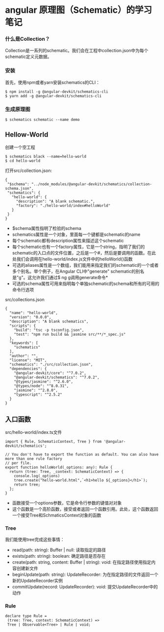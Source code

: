 # angular 原理图（Schematic）的学习笔记

### 什么是Collection？
Collection是一系列的schematic。我们会在工程中collection.json中为每个schematic定义元数据。

### 安装
首先，使用npm或者yarn安装schematics的CLI：

```
$ npm install -g @angular-devkit/schematics-cli
$ yarn add -g @angular-devkit/schematics-cli
```
### 生成原理图
```
$ schematics schematic --name demo
```




## Hellow-World
 创建一个空工程
 
```
$ schematics black --name=hello-world
$ cd hello-world
```
 打开src/collection.json:
 
 ```
 {
  "$schema": "../node_modules/@angular-devkit/schematics/collection-schema.json",
  "schematics": {
    "hello-world": {
      "description": "A blank schematic.",
      "factory": "./hello-world/index#helloWorld"
    }
  }
}
 ```
 
* $schema属性指明了检验的schema
* schematics属性是一个对象，里面每一个键都是schematic的name
* 每个schematic都有description属性来描述这个schematic
* 每个schematic也有一个factory属性，它是一个string，指明了我们的schematic的入口点的文件位置，之后是一个#，然后是要调用的函数。在此处我们会调用在hello-world/index.js文件中的helloWorld()函数
* 可选的aliases属性是一个数组，我们能用来指定我们的schematic的一个或者多个别名。举个例子，在Angular CLI中"generate" schematic的别名是"g"。这允许我们通过$ ng g调用generate命令*
* 可选的schema属性可用来指明每个单独schematic的schema和所有的可用的命令行选项

src/collections.json
```
{
  "name": "hello-world",
  "version": "0.0.0",
  "description": "A blank schematics",
  "scripts": {
    "build": "tsc -p tsconfig.json",
    "test": "npm run build && jasmine src/**/*_spec.js"
  },
  "keywords": [
    "schematics"
  ],
  "author": "",
  "license": "MIT",
  "schematics": "./src/collection.json",
  "dependencies": {
    "@angular-devkit/core": "^7.0.2",
    "@angular-devkit/schematics": "^7.0.2",
    "@types/jasmine": "^2.6.0",
    "@types/node": "^8.0.31",
    "jasmine": "^2.8.0",
    "typescript": "^2.5.2"
  }
}
```

## 入口函数
src/hello-world/index.ts文件
```
import { Rule, SchematicContext, Tree } from '@angular-devkit/schematics';

// You don't have to export the function as default. You can also have more than one rule factory
// per file.
export function helloWorld(_options: any): Rule {
  return (tree: Tree, _context: SchematicContext) => {
    console.log(_options)
    tree.create("hello-world.html",`<h1>hello ${_options}</h1>`);
    return tree;
  };
}
```

* 函数接受一个options参数，它是命令行参数的键值对对象
* 这个函数是一个高阶函数，接受或者返回一个函数引用。此处，这个函数返回一个接受Tree和SchmaticsContext对象的函数

### Tree
我们能使用tree完成这些事情：
* read(path: string): Buffer | null: 读取指定的路径
* exists(path: string): boolean: 确定路径是否存在
* create(path: string, content: Buffer | string): void: 在指定路径使用指定内容创建新文件
* beginUpdate(path: string): UpdateRecorder: 为在指定路径的文件返回一个新的UpdateRecorder实例
* commitUpdate(record: UpdateRecorder): void: 提交UpdateRecorder中的动作

### Rule
```
declare type Rule = 
 (tree: Tree, context: SchematicContext) => 
 Tree | Observable<Tree> | Rule | void;
```



 
 

